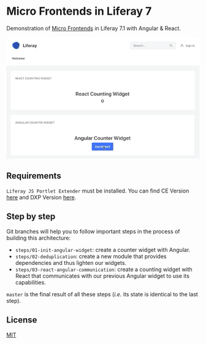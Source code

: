 # Micro Frontends in Liferay 7
Demonstration of [Micro Frontends](https://micro-frontends.org/) in Liferay 7.1 with Angular & React.

![preview](doc/preview.gif)

## Requirements

`Liferay JS Portlet Extender` must be installed. You can find CE Version [here](https://web.liferay.com/fr/marketplace/-/mp/application/115542926) and DXP Version [here](https://web.liferay.com/fr/marketplace/-/mp/application/115543020).

## Step by step

Git branches will help you to follow important steps in the process of building this architecture:

- `steps/01-init-angular-widget`: create a counter widget with Angular.
- `steps/02-deduplication`: create a new module that provides dependencies and thus lighten our widgets. 
- `steps/03-react-angular-communication`:  create a counting widget with React that communicates with our previous Angular widget to use its capabilities. 

`master` is the final result of all these steps (_i.e._ its state is identical to the last step).

## License
[MIT](LICENSE)

